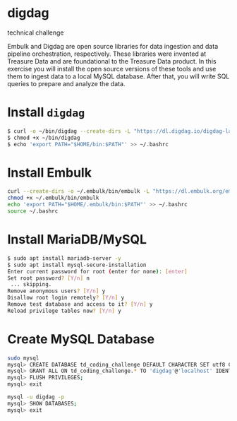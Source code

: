 # digdag
technical challenge

Embulk and Digdag are open source libraries for data ingestion and data pipeline orchestration,
respectively. These libraries were invented at Treasure Data and are foundational to the Treasure Data
product. In this exercise you will install the open source versions of these tools and use them to ingest
data to a local MySQL database. After that, you will write SQL queries to prepare and analyze the data.

# Install `digdag`
```bash
$ curl -o ~/bin/digdag --create-dirs -L "https://dl.digdag.io/digdag-latest"
$ chmod +x ~/bin/digdag
$ echo 'export PATH="$HOME/bin:$PATH"' >> ~/.bashrc
```

# Install Embulk
```bash
curl --create-dirs -o ~/.embulk/bin/embulk -L "https://dl.embulk.org/embulk-latest.jar"
chmod +x ~/.embulk/bin/embulk
echo 'export PATH="$HOME/.embulk/bin:$PATH"' >> ~/.bashrc
source ~/.bashrc
```
# Install MariaDB/MySQL
```bash
$ sudo apt install mariadb-server -y
$ sudo apt install mysql-secure-installation
Enter current password for root (enter for none): [enter]
Set root password? [Y/n] n
 ... skipping.
Remove anonymous users? [Y/n] y
Disallow root login remotely? [Y/n] y
Remove test database and access to it? [Y/n] y
Reload privilege tables now? [Y/n] y
```

# Create MySQL Database
```bash
sudo mysql
mysql> CREATE DATABASE td_coding_challenge DEFAULT CHARACTER SET utf8 COLLATE utf8_unicode_ci;
mysql> GRANT ALL ON td_coding_challenge.* TO 'digdag'@'localhost' IDENTIFIED BY 'digdag';
mysql> FLUSH PRIVILEGES;
mysql> exit

mysql -u digdag -p
mysql> SHOW DATABASES;
mysql> exit

```




